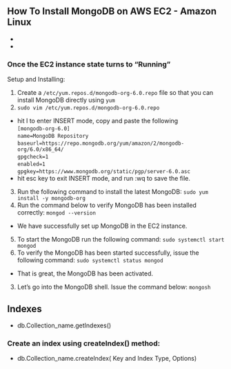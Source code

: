 ## How To Install MongoDB on AWS EC2 - Amazon Linux
- 
- 

### Once the EC2 instance state turns to “Running”
Setup and Installing:
1. Create a `/etc/yum.repos.d/mongodb-org-6.0.repo` file so that you can install MongoDB directly using `yum`
2. `sudo vim /etc/yum.repos.d/mongodb-org-6.0.repo`
- hit I to enter INSERT mode, copy and paste the following<br>
`[mongodb-org-6.0]`<br>
`name=MongoDB Repository`<br>
`baseurl=https://repo.mongodb.org/yum/amazon/2/mongodb-org/6.0/x86_64/`<br>
`gpgcheck=1`<br>
`enabled=1`<br>
`gpgkey=https://www.mongodb.org/static/pgp/server-6.0.asc`<br>
- hit esc key to exit INSERT mode, and run :wq to save the file.

3. Run the following command to install the latest MongoDB: `sudo yum install -y mongodb-org`
4. Run the command below to verify MongoDB has been installed correctly: `mongod --version`
- We have successfully set up MongoDB in the EC2 instance.
5. To start the MongoDB run the following command: `sudo systemctl start mongod`
6. To verify the MongoDB has been started successfully, issue the following command: `sudo systemctl status mongod`
- That is great, the MongoDB has been activated.
3. Let’s go into the MongoDB shell. Issue the command below: `mongosh`


## Indexes
- db.Collection_name.getIndexes()
### Create an index using createIndex() method:
- db.Collection_name.createIndex( Key and Index Type, Options)

